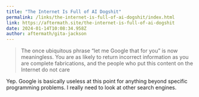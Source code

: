 ```yaml
---
title: "The Internet Is Full of AI Dogshit"
permalink: /links/the-internet-is-full-of-ai-dogshit/index.html
link: https://aftermath.site/the-internet-is-full-of-ai-dogshit
date: 2024-01-14T10:08:34.958Z
author: aftermath/gita-jackson
---
```


> The once ubiquitous phrase “let me Google that for you” is now meaningless. You are as likely to return incorrect information as you are complete fabrications, and the people who put this content on the Internet do not care

Yep. Google is basically useless at this point for anything beyond specific programming problems. I really need to look at other search engines.
